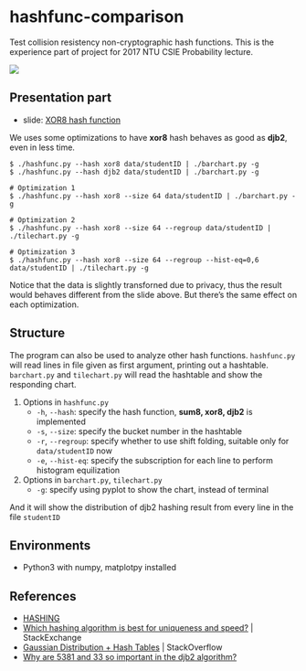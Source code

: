 # hashfunc-comparison
Test collision resistency non-cryptographic hash functions.
This is the experience part of project for 2017 NTU CSIE Probability lecture.

![](https://s3.amazonaws.com/media-p.slid.es/uploads/396189/images/3908294/Figure_1-14.png)

## Presentation part
* slide: [XOR8 hash function](https://slides.com/redbug312/xor8-hash-function)

We uses some optimizations to have **xor8** hash behaves as good as **djb2**, even in less time.

```shell
$ ./hashfunc.py --hash xor8 data/studentID | ./barchart.py -g
$ ./hashfunc.py --hash djb2 data/studentID | ./barchart.py -g

# Optimization 1
$ ./hashfunc.py --hash xor8 --size 64 data/studentID | ./barchart.py -g

# Optimization 2
$ ./hashfunc.py --hash xor8 --size 64 --regroup data/studentID | ./tilechart.py -g

# Optimization 3
$ ./hashfunc.py --hash xor8 --size 64 --regroup --hist-eq=0,6 data/studentID | ./tilechart.py -g
```

Notice that the data is slightly transforned due to privacy, thus the result would behaves different from the slide above. But there’s the same effect on each optimization.

## Structure
The program can also be used to analyze other hash functions. `hashfunc.py` will read lines in file given as first argument, printing out a hashtable. `barchart.py` and `tilechart.py` will read the hashtable and show the responding chart.

1. Options in `hashfunc.py`
    * `-h`, `--hash`: specify the hash function, **sum8, xor8, djb2** is implemented
    * `-s`, `--size`: specify the bucket number in the hashtable
    * `-r`, `--regroup`: specify whether to use shift folding, suitable only for `data/studentID` now
    * `-e`, `--hist-eq`: specify the subscription for each line to perform histogram equilization
2. Options in `barchart.py`, `tilechart.py`
    * `-g`: specify using pyplot to show the chart, instead of terminal

And it will show the distribution of djb2 hashing result from every line in the file `studentID`

## Environments
* Python3 with numpy, matplotpy installed

## References
* [HASHING](https://www.csie.ntu.edu.tw/~hsinmu/courses/_media/dsa_12spring/hashing.pdf)
* [Which hashing algorithm is best for uniqueness and speed?](https://softwareengineering.stackexchange.com/questions/49550/which-hashing-algorithm-is-best-for-uniqueness-and-speed) | StackExchange
* [Gaussian Distribution + Hash Tables](https://stackoverflow.com/questions/4324490/gaussian-distribution-hash-tables?rq=1) | StackOverflow
* [Why are 5381 and 33 so important in the djb2 algorithm?](https://stackoverflow.com/questions/1579721/why-are-5381-and-33-so-important-in-the-djb2-algorithm)
